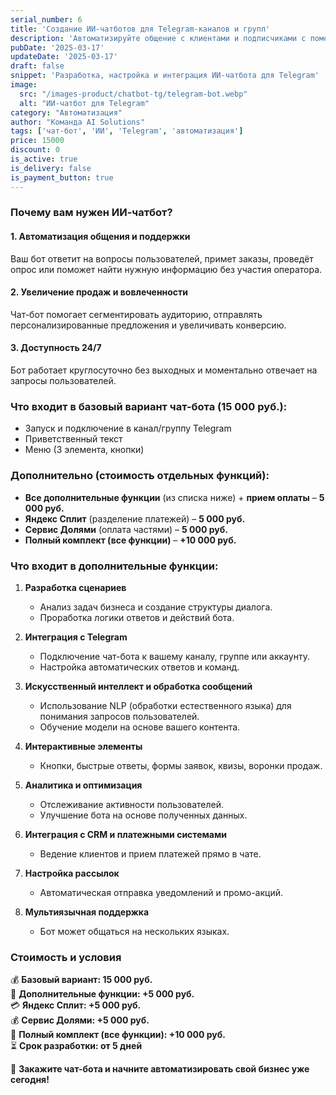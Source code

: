 ```yaml
---
serial_number: 6
title: 'Создание ИИ-чатботов для Telegram-каналов и групп'
description: 'Автоматизируйте общение с клиентами и подписчиками с помощью умного чат-бота. Чат-бот поможет отвечать на вопросы, принимать заказы, консультировать пользователей 24/7 и увеличивать вовлеченность аудитории.'
pubDate: '2025-03-17'
updateDate: '2025-03-17'
draft: false
snippet: 'Разработка, настройка и интеграция ИИ-чатбота для Telegram'
image:
  src: "/images-product/chatbot-tg/telegram-bot.webp"
  alt: "ИИ-чатбот для Telegram"
category: "Автоматизация"
author: "Команда AI Solutions"
tags: ['чат-бот', 'ИИ', 'Telegram', 'автоматизация']
price: 15000
discount: 0
is_active: true
is_delivery: false
is_payment_button: true
---
```


### Почему вам нужен ИИ-чатбот?

#### 1. Автоматизация общения и поддержки
Ваш бот ответит на вопросы пользователей, примет заказы, проведёт опрос или поможет найти нужную информацию без участия оператора.

#### 2. Увеличение продаж и вовлеченности
Чат-бот помогает сегментировать аудиторию, отправлять персонализированные предложения и увеличивать конверсию.

#### 3. Доступность 24/7
Бот работает круглосуточно без выходных и моментально отвечает на запросы пользователей.

### Что входит в базовый вариант чат-бота (15 000 руб.):

- Запуск и подключение в канал/группу Telegram
- Приветственный текст
- Меню (3 элемента, кнопки)

### Дополнительно (стоимость отдельных функций):

- **Все дополнительные функции** (из списка ниже) + **прием оплаты** – **5 000 руб.**
- **Яндекс Сплит** (разделение платежей) – **5 000 руб.**
- **Сервис Долями** (оплата частями) – **5 000 руб.**
- **Полный комплект (все функции)** – **+10 000 руб.**

### Что входит в дополнительные функции:

1. **Разработка сценариев**
   - Анализ задач бизнеса и создание структуры диалога.
   - Проработка логики ответов и действий бота.
   
2. **Интеграция с Telegram**
   - Подключение чат-бота к вашему каналу, группе или аккаунту.
   - Настройка автоматических ответов и команд.
   
3. **Искусственный интеллект и обработка сообщений**
   - Использование NLP (обработки естественного языка) для понимания запросов пользователей.
   - Обучение модели на основе вашего контента.

4. **Интерактивные элементы**
   - Кнопки, быстрые ответы, формы заявок, квизы, воронки продаж.

5. **Аналитика и оптимизация**
   - Отслеживание активности пользователей.
   - Улучшение бота на основе полученных данных.

6. **Интеграция с CRM и платежными системами**
   - Ведение клиентов и прием платежей прямо в чате.

7. **Настройка рассылок**
   - Автоматическая отправка уведомлений и промо-акций.

8. **Мультиязычная поддержка**
   - Бот может общаться на нескольких языках.

### Стоимость и условия

💰 **Базовый вариант: 15 000 руб.**  
🔧 **Дополнительные функции: +5 000 руб.**  
💳 **Яндекс Сплит: +5 000 руб.**  
💰 **Сервис Долями: +5 000 руб.**  
🚀 **Полный комплект (все функции): +10 000 руб.**  
⏳ **Срок разработки: от 5 дней**  

💼 **Закажите чат-бота и начните автоматизировать свой бизнес уже сегодня!**
